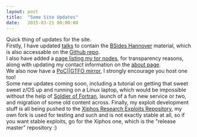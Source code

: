 ```yaml
---
layout: post
title:  "Some Site Updates"
date:   2015-03-21 00:00:00
---
```

Quick thing of updates for the site.  
Firstly, I have updated [talks][talks] to contain the [BSides Hannover][bsideshn] material, which is also accessable on the [Github repo][gitrepo].   
I also have added a [page listing my tor nodes][tornodes], for transparency reasons, along with updating my contact information on the [about page][about].  
We also now have a [PoC||GTFO mirror][pocorgtfo], I strongly encourage you host one too!  
Some new updates coming soon, including a tutorial on getting that sweet sweet z/OS up and running on a Linux laptop, which would be impossible without the help of [Soldier of 
Fortran][sof], launch of a fun new service or two, and migration of some old content across.
Finally, my exploit development stuff is all being pushed to the [Xiphos Research Exploits Repository][xrlsploits], my own fork is used for testing and such and is not exactly stable 
at all, so if you want stable exploits, go for the Xiphos one, which is the "release master" repository :)

[talks]: http://0x27.me/talks/
[bsideshn]: http://bsideshn.org
[gitrepo]: https://github.com/XiphosResearch/MoovMisManage
[tornodes]: http://0x27.me/tor/
[about]: http://0x27.me/about/
[pocorgtfo]: http://0x27.me/PoCorGTFO/
[sof]: https://twitter.com/mainframed767
[xrlsploits]: https://github.com/XiphosResearch/exploits
